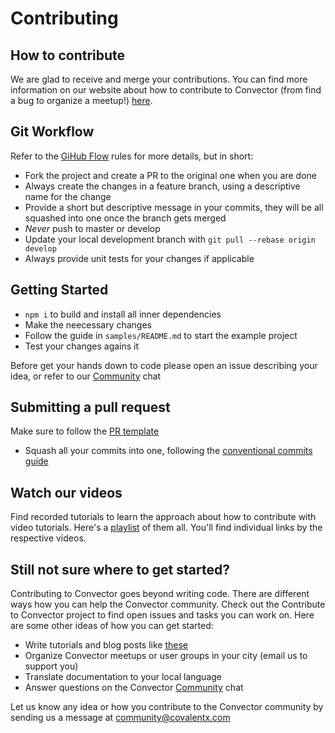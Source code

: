 # Contributing

## How to contribute

We are glad to receive and merge your contributions. You can find more information on our website about how to contribute to Convector (from find a bug to organize a meetup!) [here](https://covalentx.com/convector/contribute/).

## Git Workflow

Refer to the [GiHub Flow](https://guides.github.com/introduction/flow/) rules
for more details, but in short:

- Fork the project and create a PR to the original one when you are done
- Always create the changes in a feature branch, using a descriptive name for the change
- Provide a short but descriptive message in your commits, they will be all squashed into one once the branch gets merged
- *Never* push to master or develop
- Update your local development branch with `git pull --rebase origin develop`
- Always provide unit tests for your changes if applicable

## Getting Started

- `npm i` to build and install all inner dependencies
- Make the neecessary changes
- Follow the guide in `samples/README.md` to start the example project
- Test your changes agains it

Before get your hands down to code please open an issue describing your idea,
or refer to our [Community](https://community.covalentx.com) chat

## Submitting a pull request

Make sure to follow the [PR template](https://raw.githubusercontent.com/hyperledger-labs/convector/blob/develop/.github/PULL_REQUEST_TEMPLATE.md)

- Squash all your commits into one, following the [conventional commits guide](https://www.conventionalcommits.org/en/v1.0.0-beta.2/)

## Watch our videos
Find recorded tutorials to learn the approach about how to contribute with video tutorials. Here's a [playlist](https://https://www.youtube.com/channel/UCpYLmgI7wpYu6pHwNtid5Ow?view_as=subscriber)  of them all. You'll find individual links by the respective videos.

## Still not sure where to get started?

Contributing to Convector goes beyond writing code. There are different ways how you can help the Convector community. Check out the Contribute to Convector project to find open issues and tasks you can work on. Here are some other ideas of how you can get started:

- Write tutorials and blog posts like [these](https://medium.com/covalentxhq)
- Organize Convector meetups or user groups in your city (email us to support you)
- Translate documentation to your local language
- Answer questions on the Convector [Community](https://community.covalentx.com) chat

Let us know any idea or how you contribute to the Convector community by sending us a message at community@covalentx.com
